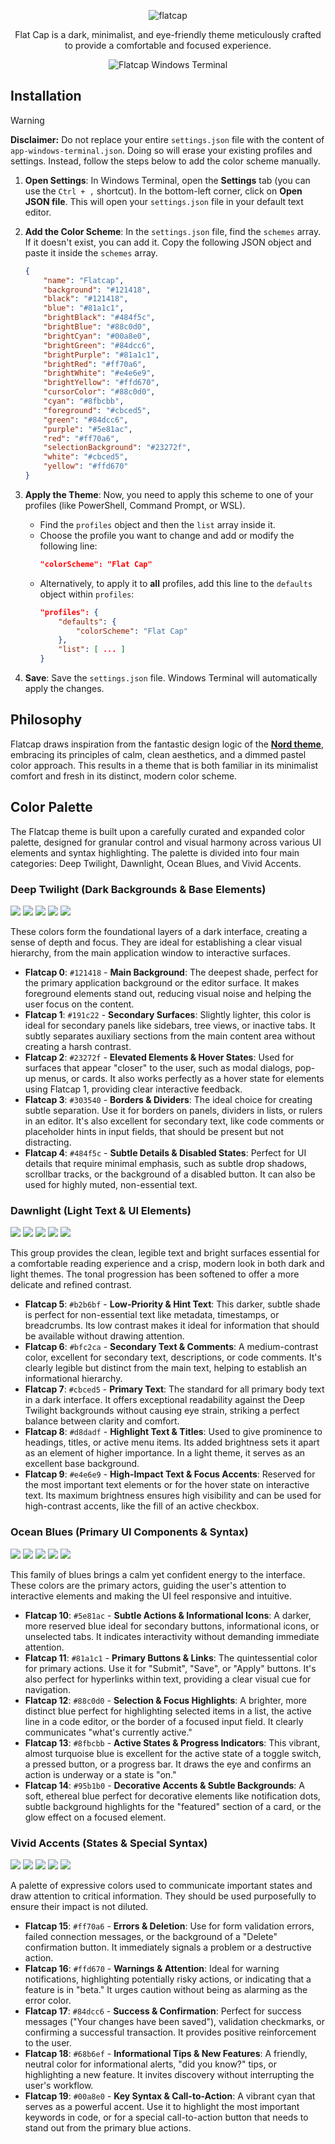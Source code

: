 <p align="center">
  <img src="https://github.com/cheycron/flat-cap-theme/blob/main/images/readme_logo.png?raw=true" alt="flatcap"/>
</p>

<p align="center">
  Flat Cap is a dark, minimalist, and eye-friendly theme meticulously crafted to provide a comfortable and focused experience.
</p>

<p align="center">
  <img src="https://github.com/cheycron/flat-cap-theme/blob/main/images/demo_windowsterminal.png?raw=true" alt="Flatcap Windows Terminal"/>
</p>

## Installation

> [!WARNING]
> **Disclaimer:** Do not replace your entire `settings.json` file with the content of `app-windows-terminal.json`. Doing so will erase your existing profiles and settings. Instead, follow the steps below to add the color scheme manually.

1.  **Open Settings**: In Windows Terminal, open the **Settings** tab (you can use the `Ctrl + ,` shortcut). In the bottom-left corner, click on **Open JSON file**. This will open your `settings.json` file in your default text editor.

2.  **Add the Color Scheme**: In the `settings.json` file, find the `schemes` array. If it doesn't exist, you can add it. Copy the following JSON object and paste it inside the `schemes` array.

    ```json
    {
        "name": "Flatcap",
        "background": "#121418",
        "black": "#121418",
        "blue": "#81a1c1",
        "brightBlack": "#484f5c",
        "brightBlue": "#88c0d0",
        "brightCyan": "#00a8e0",
        "brightGreen": "#84dcc6",
        "brightPurple": "#81a1c1",
        "brightRed": "#ff70a6",
        "brightWhite": "#e4e6e9",
        "brightYellow": "#ffd670",
        "cursorColor": "#88c0d0",
        "cyan": "#8fbcbb",
        "foreground": "#cbced5",
        "green": "#84dcc6",
        "purple": "#5e81ac",
        "red": "#ff70a6",
        "selectionBackground": "#23272f",
        "white": "#cbced5",
        "yellow": "#ffd670"
    }
    ```

3.  **Apply the Theme**: Now, you need to apply this scheme to one of your profiles (like PowerShell, Command Prompt, or WSL).
    - Find the `profiles` object and then the `list` array inside it.
    - Choose the profile you want to change and add or modify the following line:
      ```json
      "colorScheme": "Flat Cap"
      ```
    - Alternatively, to apply it to **all** profiles, add this line to the `defaults` object within `profiles`:
      ```json
      "profiles": {
          "defaults": {
              "colorScheme": "Flat Cap"
          },
          "list": [ ... ]
      }
      ```

4.  **Save**: Save the `settings.json` file. Windows Terminal will automatically apply the changes.

## Philosophy

Flatcap draws inspiration from the fantastic design logic of the **[Nord theme](https://github.com/nordtheme/nord)**, embracing its principles of calm, clean aesthetics, and a dimmed pastel color approach. This results in a theme that is both familiar in its minimalist comfort and fresh in its distinct, modern color scheme.

## Color Palette

The Flatcap theme is built upon a carefully curated and expanded color palette, designed for granular control and visual harmony across various UI elements and syntax highlighting. The palette is divided into four main categories: Deep Twilight, Dawnlight, Ocean Blues, and Vivid Accents.

### Deep Twilight (Dark Backgrounds & Base Elements)

<p>
  <img src="https://placehold.co/100x100/121418/5e81ac/png?font=source-sans-pro&text=%23121418" />
  <img src="https://placehold.co/100x100/191c22/5e81ac/png?font=source-sans-pro&text=%23191c22" />
  <img src="https://placehold.co/100x100/23272f/5e81ac/png?font=source-sans-pro&text=%2323272f" />
  <img src="https://placehold.co/100x100/303540/5e81ac/png?font=source-sans-pro&text=%23303540" />
  <img src="https://placehold.co/100x100/484f5c/5e81ac/png?font=source-sans-pro&text=%23484f5c" />
</p>

These colors form the foundational layers of a dark interface, creating a sense of depth and focus. They are ideal for establishing a clear visual hierarchy, from the main application window to interactive surfaces.

- **Flatcap 0**: `#121418` - **Main Background**: The deepest shade, perfect for the primary application background or the editor surface. It makes foreground elements stand out, reducing visual noise and helping the user focus on the content.
- **Flatcap 1**: `#191c22` - **Secondary Surfaces**: Slightly lighter, this color is ideal for secondary panels like sidebars, tree views, or inactive tabs. It subtly separates auxiliary sections from the main content area without creating a harsh contrast.
- **Flatcap 2**: `#23272f` - **Elevated Elements & Hover States**: Used for surfaces that appear "closer" to the user, such as modal dialogs, pop-up menus, or cards. It also works perfectly as a hover state for elements using Flatcap 1, providing clear interactive feedback.
- **Flatcap 3**: `#303540` - **Borders & Dividers**: The ideal choice for creating subtle separation. Use it for borders on panels, dividers in lists, or rulers in an editor. It's also excellent for secondary text, like code comments or placeholder hints in input fields, that should be present but not distracting.
- **Flatcap 4**: `#484f5c` - **Subtle Details & Disabled States**: Perfect for UI details that require minimal emphasis, such as subtle drop shadows, scrollbar tracks, or the background of a disabled button. It can also be used for highly muted, non-essential text.

### Dawnlight (Light Text & UI Elements)

<p>
  <img src="https://placehold.co/100x100/b2b6bf/5e81ac/png?font=source-sans-pro&text=%23b2b6bf" />
  <img src="https://placehold.co/100x100/bfc2ca/5e81ac/png?font=source-sans-pro&text=%23bfc2ca" />
  <img src="https://placehold.co/100x100/cbced5/5e81ac/png?font=source-sans-pro&text=%23cbced5" />
  <img src="https://placehold.co/100x100/d8dadf/5e81ac/png?font=source-sans-pro&text=%23d8dadf" />
  <img src="https://placehold.co/100x100/e4e6e9/5e81ac/png?font=source-sans-pro&text=%23e4e6e9" />
</p>

This group provides the clean, legible text and bright surfaces essential for a comfortable reading experience and a crisp, modern look in both dark and light themes. The tonal progression has been softened to offer a more delicate and refined contrast.

- **Flatcap 5**: `#b2b6bf` - **Low-Priority & Hint Text**: This darker, subtle shade is perfect for non-essential text like metadata, timestamps, or breadcrumbs. Its low contrast makes it ideal for information that should be available without drawing attention.
- **Flatcap 6**: `#bfc2ca` - **Secondary Text & Comments**: A medium-contrast color, excellent for secondary text, descriptions, or code comments. It's clearly legible but distinct from the main text, helping to establish an informational hierarchy.
- **Flatcap 7**: `#cbced5` - **Primary Text**: The standard for all primary body text in a dark interface. It offers exceptional readability against the Deep Twilight backgrounds without causing eye strain, striking a perfect balance between clarity and comfort.
- **Flatcap 8**: `#d8dadf` - **Highlight Text & Titles**: Used to give prominence to headings, titles, or active menu items. Its added brightness sets it apart as an element of higher importance. In a light theme, it serves as an excellent base background.
- **Flatcap 9**: `#e4e6e9` - **High-Impact Text & Focus Accents**: Reserved for the most important text elements or for the hover state on interactive text. Its maximum brightness ensures high visibility and can be used for high-contrast accents, like the fill of an active checkbox.

### Ocean Blues (Primary UI Components & Syntax)

<p>
  <img src="https://placehold.co/100x100/5e81ac/484f5c/png?font=source-sans-pro&text=%235e81ac" />
  <img src="https://placehold.co/100x100/81a1c1/484f5c/png?font=source-sans-pro&text=%2381a1c1" />
  <img src="https://placehold.co/100x100/88c0d0/484f5c/png?font=source-sans-pro&text=%2388c0d0" />
  <img src="https://placehold.co/100x100/8fbcbb/484f5c/png?font=source-sans-pro&text=%238fbcbb" />
  <img src="https://placehold.co/100x100/95b1b0/484f5c/png?font=source-sans-pro&text=%2395b1b0" />
</p>

This family of blues brings a calm yet confident energy to the interface. These colors are the primary actors, guiding the user's attention to interactive elements and making the UI feel responsive and intuitive.

- **Flatcap 10**: `#5e81ac` - **Subtle Actions & Informational Icons**: A darker, more reserved blue ideal for secondary buttons, informational icons, or unselected tabs. It indicates interactivity without demanding immediate attention.
- **Flatcap 11**: `#81a1c1` - **Primary Buttons & Links**: The quintessential color for primary actions. Use it for "Submit", "Save", or "Apply" buttons. It's also perfect for hyperlinks within text, providing a clear visual cue for navigation.
- **Flatcap 12**: `#88c0d0` - **Selection & Focus Highlights**: A brighter, more distinct blue perfect for highlighting selected items in a list, the active line in a code editor, or the border of a focused input field. It clearly communicates "what's currently active."
- **Flatcap 13**: `#8fbcbb` - **Active States & Progress Indicators**: This vibrant, almost turquoise blue is excellent for the active state of a toggle switch, a pressed button, or a progress bar. It draws the eye and confirms an action is underway or a state is "on."
- **Flatcap 14**: `#95b1b0` - **Decorative Accents & Subtle Backgrounds**: A soft, ethereal blue perfect for decorative elements like notification dots, subtle background highlights for the "featured" section of a card, or the glow effect on a focused element.

### Vivid Accents (States & Special Syntax)

<p>
  <img src="https://placehold.co/100x100/ff70a6/484f5c/png?font=source-sans-pro&text=%23ff70a6" />
  <img src="https://placehold.co/100x100/ffd670/484f5c/png?font=source-sans-pro&text=%23ffd670" />
  <img src="https://placehold.co/100x100/84dcc6/484f5c/png?font=source-sans-pro&text=%2384dcc6" />
  <img src="https://placehold.co/100x100/68b6ef/484f5c/png?font=source-sans-pro&text=%2368b6ef" />
  <img src="https://placehold.co/100x100/00a8e0/484f5c/png?font=source-sans-pro&text=%2300a8e0" />
</p>

A palette of expressive colors used to communicate important states and draw attention to critical information. They should be used purposefully to ensure their impact is not diluted.

- **Flatcap 15**: `#ff70a6` - **Errors & Deletion**: Use for form validation errors, failed connection messages, or the background of a "Delete" confirmation button. It immediately signals a problem or a destructive action.
- **Flatcap 16**: `#ffd670` - **Warnings & Attention**: Ideal for warning notifications, highlighting potentially risky actions, or indicating that a feature is in "beta." It urges caution without being as alarming as the error color.
- **Flatcap 17**: `#84dcc6` - **Success & Confirmation**: Perfect for success messages ("Your changes have been saved"), validation checkmarks, or confirming a successful transaction. It provides positive reinforcement to the user.
- **Flatcap 18**: `#68b6ef` - **Informational Tips & New Features**: A friendly, neutral color for informational alerts, "did you know?" tips, or highlighting a new feature. It invites discovery without interrupting the user's workflow.
- **Flatcap 19**: `#00a8e0` - **Key Syntax & Call-to-Action**: A vibrant cyan that serves as a powerful accent. Use it to highlight the most important keywords in code, or for a special call-to-action button that needs to stand out from the primary blue actions.
